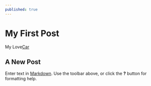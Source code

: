 ```yaml
---
published: true
---
```

# My First Post
My Love[Car](https://topworldauto.com/photos/04/22/volvo-pv-444-k-view-download-wallpaper-400x300-comments_7aa7d.jpg)

## A New Post


Enter text in [Markdown](http://daringfireball.net/projects/markdown/). Use the toolbar above, or click the **?** button for formatting help.
